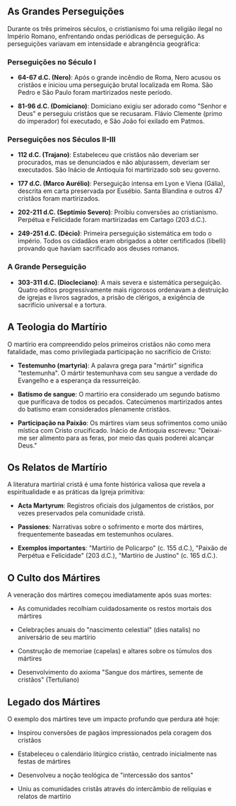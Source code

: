 ## As Grandes Perseguições

Durante os três primeiros séculos, o cristianismo foi uma religião ilegal no Império Romano, enfrentando ondas periódicas de perseguição. As perseguições variavam em intensidade e abrangência geográfica:

### Perseguições no Século I

- **64-67 d.C. (Nero)**: Após o grande incêndio de Roma, Nero acusou os cristãos e iniciou uma perseguição brutal localizada em Roma. São Pedro e São Paulo foram martirizados neste período.

- **81-96 d.C. (Domiciano)**: Domiciano exigiu ser adorado como "Senhor e Deus" e perseguiu cristãos que se recusaram. Flávio Clemente (primo do imperador) foi executado, e São João foi exilado em Patmos.

### Perseguições nos Séculos II-III

- **112 d.C. (Trajano)**: Estabeleceu que cristãos não deveriam ser procurados, mas se denunciados e não abjurassem, deveriam ser executados. São Inácio de Antioquia foi martirizado sob seu governo.

- **177 d.C. (Marco Aurélio)**: Perseguição intensa em Lyon e Viena (Gália), descrita em carta preservada por Eusébio. Santa Blandina e outros 47 cristãos foram martirizados.

- **202-211 d.C. (Septímio Severo)**: Proibiu conversões ao cristianismo. Perpétua e Felicidade foram martirizadas em Cartago (203 d.C.).

- **249-251 d.C. (Décio)**: Primeira perseguição sistemática em todo o império. Todos os cidadãos eram obrigados a obter certificados (libelli) provando que haviam sacrificado aos deuses romanos.

### A Grande Perseguição

- **303-311 d.C. (Diocleciano)**: A mais severa e sistemática perseguição. Quatro editos progressivamente mais rigorosos ordenavam a destruição de igrejas e livros sagrados, a prisão de clérigos, a exigência de sacrifício universal e a tortura.

## A Teologia do Martírio

O martírio era compreendido pelos primeiros cristãos não como mera fatalidade, mas como privilegiada participação no sacrifício de Cristo:

- **Testemunho (martyria)**: A palavra grega para "mártir" significa "testemunha". O mártir testemunhava com seu sangue a verdade do Evangelho e a esperança da ressurreição.

- **Batismo de sangue**: O martírio era considerado um segundo batismo que purificava de todos os pecados. Catecúmenos martirizados antes do batismo eram considerados plenamente cristãos.

- **Participação na Paixão**: Os mártires viam seus sofrimentos como união mística com Cristo crucificado. Inácio de Antioquia escreveu: "Deixai-me ser alimento para as feras, por meio das quais poderei alcançar Deus."

## Os Relatos de Martírio

A literatura martirial cristã é uma fonte histórica valiosa que revela a espiritualidade e as práticas da Igreja primitiva:

- **Acta Martyrum**: Registros oficiais dos julgamentos de cristãos, por vezes preservados pela comunidade cristã.

- **Passiones**: Narrativas sobre o sofrimento e morte dos mártires, frequentemente baseadas em testemunhos oculares.

- **Exemplos importantes**: "Martírio de Policarpo" (c. 155 d.C.), "Paixão de Perpétua e Felicidade" (203 d.C.), "Martírio de Justino" (c. 165 d.C.).

## O Culto dos Mártires

A veneração dos mártires começou imediatamente após suas mortes:

- As comunidades recolhiam cuidadosamente os restos mortais dos mártires

- Celebrações anuais do "nascimento celestial" (dies natalis) no aniversário de seu martírio

- Construção de memoriae (capelas) e altares sobre os túmulos dos mártires

- Desenvolvimento do axioma "Sangue dos mártires, semente de cristãos" (Tertuliano)

## Legado dos Mártires

O exemplo dos mártires teve um impacto profundo que perdura até hoje:

- Inspirou conversões de pagãos impressionados pela coragem dos cristãos

- Estabeleceu o calendário litúrgico cristão, centrado inicialmente nas festas de mártires

- Desenvolveu a noção teológica de "intercessão dos santos"

- Uniu as comunidades cristãs através do intercâmbio de relíquias e relatos de martírio
